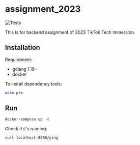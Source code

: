 # assignment_2023

![Tests](https://github.com/TikTokTechImmersion/assignment_demo_2023/actions/workflows/test.yml/badge.svg)

This is for backend assignment of 2023 TikTok Tech Immersion.

## Installation

Requirement:

- golang 1.18+
- docker

To install dependency tools:

```bash
make pre
```

## Run

```bash
docker-compose up -d
```

Check if it's running:

```bash
curl localhost:8080/ping
```
